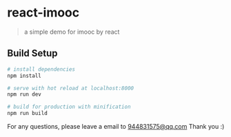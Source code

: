 # react-imooc

> a simple demo for imooc by react

## Build Setup

``` bash
# install dependencies
npm install

# serve with hot reload at localhost:8000 
npm run dev

# build for production with minification
npm run build
```

For any questions, please leave a email to 944831575@qq.com Thank you :)

